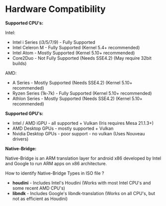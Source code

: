 # Hardware Compatibility

**Supported CPU's:**

Intel:

* Intel i Series \(i3/5/7/9\) - Fully Supported
* Intel Celeron M - Fully Supported \(Kernel 5.4+ recommended\) 
* Intel Atom - Mostly Supported \(Kernel 5.10+ recommended\)
* Core2Duo - Not Fully Supported \(Needs SSE4.2\) \(May require 32bit builds\)

AMD:

* A Series - Mostly Supported \(Needs SSE4.2\) \(Kernel 5.10+ recommended\)
* Ryzen Series \(1k-7k\) - Fully Supported \(Kernel 5.10+ recommended\)
* Athlon Series - Mostly Supported \(Needs SSE4.2\) \(Kernel 5.10+ recommended\)

**Supported GPU's:** 

* Intel / AMD iGPU - all supported + Vulkan \(Iris requires Mesa 21.1.3+\)
* AMD Desktop GPUs - mostly supported + Vulkan 
* Nvidia Desktop GPUs - poor support - no vulkan \(Uses Nouveau drivers\)

**Native-Bridge:**

Native-Bridge is an ARM translation layer for android x86 developed by Intel and Google to run ARM apps on x86 architecture.  
  
How to identify Native-Bridge Types in ISO file ?

* **houdini** - Includes Intel's Houdini \(Works with most Intel CPU's and some recent AMD CPU's\)
* **libndk** - Includes Google's libndk-translation \(Works on all CPU's, but not as efficient as Houdini\) 

